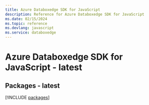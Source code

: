 ```yaml
---
title: Azure Databoxedge SDK for JavaScript
description: Reference for Azure Databoxedge SDK for JavaScript
ms.date: 02/15/2024
ms.topic: reference
ms.devlang: javascript
ms.service: databoxedge
---
```

# Azure Databoxedge SDK for JavaScript - latest
## Packages - latest
[!INCLUDE [packages](databoxedge-index.md)]